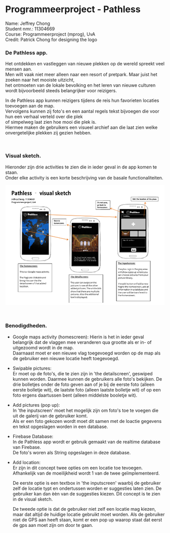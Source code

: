 # Programmeerproject - Pathless

Name: Jeffrey Chong</br>
Student nmr.: 11304669</br>
Course: Programmeerproject (mprog), UvA</br>
Credit: Patrick Chong for designing the logo</br>

### De Pathless app.
Het ontdekken en vastleggen van nieuwe plekken op de wereld spreekt veel mensen aan.</br>
Men wilt vaak niet meer alleen naar een resort of pretpark. Maar juist het zoeken naar het mooiste uitzicht,</br>
het ontmoeten van de lokale bevolking en het leren van nieuwe culturen wordt bijvoorbeeld steeds belangrijker voor reizigers.</br>

In de Pathless app kunnen reizigers tijdens de reis hun favorieten locaties toevoegen aan de map.</br>
Vervolgens kunnen zij foto's en een aantal regels tekst bijvoegen die voor hun een verhaal verteld over die plek</br>
of simpelweg laat zien hoe mooi die plek is.</br>
Hiermee maken de gebruikers een visueel archief aan die laat zien welke onvergetelijke plekken zij gezien hebben.

</br>

### Visual sketch.
Hieronder zijn drie activities te zien die in ieder geval in de app komen te staan.</br>
Onder elke activity is een korte beschrijving van de basale functionaliteiten.<br>

![Screenschot](doc/VisualSketch.png)

</br>

### Benodigdheden.
- Google maps activity (homescreen):
  Hierin is het in ieder geval belangrijk dat de vlaggen mee veranderen qua grootte als er in- of uitgezoomd wordt in de map.</br>
  Daarnaast moet er een nieuwe vlag toegevoegd worden op de map als de gebruiker een nieuwe locatie heeft toegevoegd.
  
- Swipable pictures:</br>
  Er moet op de foto's, die te zien zijn in 'the detailscreen', geswiped kunnen worden. Daarmee kunnen de gebruikers alle foto's bekijken.
  De drie bolletjes onder de foto geven aan of je bij de eerste foto (alleen eerste bolletje wit), de laatste foto (alleen laatste
  bolletje wit) of op een foto ergens daartussen bent (alleen middelste booletje wit).</br>

- Add pictures (pop up):</br>
  In 'the inputscreen' moet het mogelijk zijn om foto's toe te voegen die uit de galerij van de gebruiker komt.</br>
  Als er een foto gekozen wordt moet dit samen met de loactie gegevens en tekst opgeslagen worden in een database.</br>

- Firebase Database:</br>
  In de Pathless app wordt er gebruik gemaakt van de realtime database van Firebase.</br>
  De foto's woren als String opgeslagen in deze database.</br>

- Add location:</br>
  Er zijn in dit concept twee opties om een locatie toe tevoegen.</br>
  Afhankelijk van de moeilijkheid wordt 1 van de twee geïmplementeerd.</br>

  De eerste optie is een textbox in 'the inputscreen' waarbij de gebruiker zelf de locatie typt en ondertussen worden er suggesties
  laten zien. De gebruiker kan dan èèn van de suggesties kiezen. Dit concept is te zien in de visual sketch.</br>

  De tweede optie is dat de gebruiker niet zelf een locatie mag kiezen, maar dat altijd de huidige locatie gebruikt moet worden. Als de
  gebruiker niet de GPS aan heeft staan, komt er een pop up waarop staat dat eerst de gps aan moet zijn om door te gaan.
